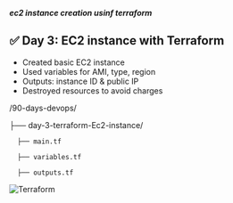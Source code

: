 ***ec2 instance creation usinf terraform***

## ✅ Day 3: EC2 instance with Terraform
- Created basic EC2 instance
- Used variables for AMI, type, region
- Outputs: instance ID & public IP
- Destroyed resources to avoid charges

/90-days-devops/

 ├── day-3-terraform-Ec2-instance/     

      ├── main.tf

      ├── variables.tf

      ├── outputs.tf

![Terraform ](https://encrypted-tbn0.gstatic.com/images?q=tbn:ANd9GcQ_3yP8N1mLoNDdo2gkMzRQfwMpw3ZjiGZeoQ&s)